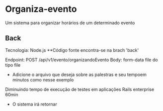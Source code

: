 # Organiza-evento
Um sistema para organizar horários de um determinado evento


## Back 

Tecnologia: Node.js
**Código fonte encontra-se na brach 'back'

Endpoint: POST /api/v1/evento/organizandoEvento 
Body: form-data file do tipo file

- Adicione o arquivo que deseja sobre as palestras e seu tempoem minutos como nesse exemplo 

Diminuindo tempo de execução de testes em aplicações Rails enterprise 60min

- O sistema irá retornar 
